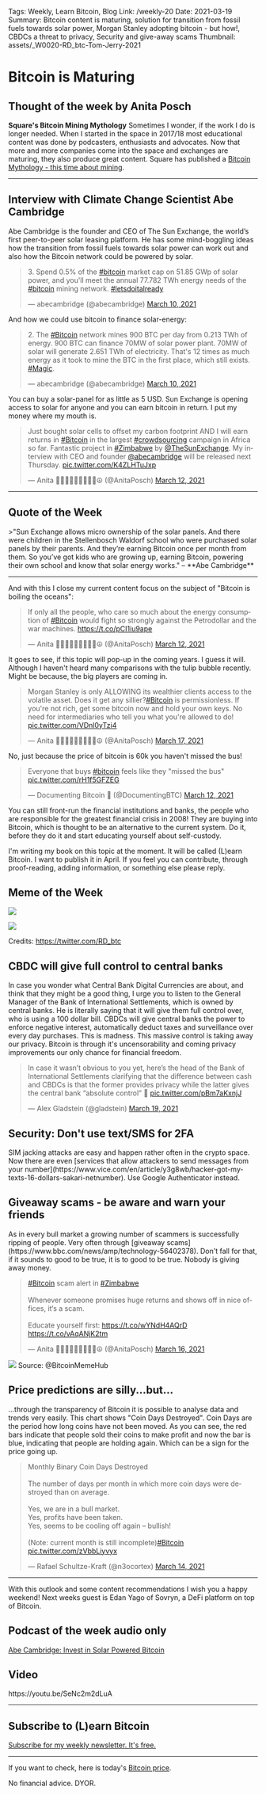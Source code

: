 Tags: Weekly, Learn Bitcoin, Blog
Link: /weekly-20
Date: 2021-03-19
Summary: Bitcoin content is maturing, solution for transition from fossil fuels towards solar power, Morgan Stanley adopting bitcoin - but how!, CBDCs a threat to privacy, Security and give-away scams
Thumbnail: assets/_W0020-RD_btc-Tom-Jerry-2021

# Bitcoin is Maturing

<h2>Thought of the week by Anita Posch</h2>

<strong>Square's Bitcoin Mining Mythology</strong>
Sometimes I wonder, if the work I do is longer needed. When I started in the space in 2017/18 most educational content was done by podcasters, enthusiasts and advocates. Now that more and more companies come into the space and exchanges are maturing, they also produce great content. Square has published a [Bitcoin Mythology - this time about mining](https://bitcoinmythology.org/).

<hr />
<h2>Interview with Climate Change Scientist Abe Cambridge</h2>
Abe Cambridge is the founder and CEO of The Sun Exchange, the world’s first peer-to-peer solar leasing platform. He has some mind-boggling ideas how the transition from fossil fuels towards solar power can work out and also how the Bitcoin network could be powered by solar.
<blockquote class="twitter-tweet"><p lang="en" dir="ltr">3. Spend 0.5% of the <a href="https://twitter.com/hashtag/bitcoin?src=hash&amp;ref_src=twsrc%5Etfw">#bitcoin</a> market cap on 51.85 GWp of solar power, and you&#39;ll meet the annual 77.782 TWh energy needs of the <a href="https://twitter.com/hashtag/bitcoin?src=hash&amp;ref_src=twsrc%5Etfw">#bitcoin</a> mining network. <a href="https://twitter.com/hashtag/letsdoitalready?src=hash&amp;ref_src=twsrc%5Etfw">#letsdoitalready</a></p>&mdash; abecambridge (@abecambridge) <a href="https://twitter.com/abecambridge/status/1369662577626734593?ref_src=twsrc%5Etfw">March 10, 2021</a></blockquote> <script async src="https://platform.twitter.com/widgets.js" charset="utf-8"></script>

And how we could use bitcoin to finance solar-energy:
<blockquote class="twitter-tweet"><p lang="en" dir="ltr">2. The <a href="https://twitter.com/hashtag/Bitcoin?src=hash&amp;ref_src=twsrc%5Etfw">#Bitcoin</a> network mines 900 BTC per day from 0.213 TWh of energy. 900 BTC can finance 70MW of solar power plant. 70MW of solar will generate 2.651 TWh of electricity. That&#39;s 12 times as much energy as it took to mine the BTC in the first place, which still exists. <a href="https://twitter.com/hashtag/Magic?src=hash&amp;ref_src=twsrc%5Etfw">#Magic</a>.</p>&mdash; abecambridge (@abecambridge) <a href="https://twitter.com/abecambridge/status/1369661255498297344?ref_src=twsrc%5Etfw">March 10, 2021</a></blockquote> <script async src="https://platform.twitter.com/widgets.js" charset="utf-8"></script>

You can buy a solar-panel for as little as 5 USD. Sun Exchange is opening access to solar for anyone and you can earn bitcoin in return. I put my money where my mouth is.
<blockquote class="twitter-tweet"><p lang="en" dir="ltr">Just bought solar cells to offset my carbon footprint AND I will earn returns in <a href="https://twitter.com/hashtag/Bitcoin?src=hash&amp;ref_src=twsrc%5Etfw">#Bitcoin</a> in the largest <a href="https://twitter.com/hashtag/crowdsourcing?src=hash&amp;ref_src=twsrc%5Etfw">#crowdsourcing</a> campaign in Africa so far. Fantastic project in <a href="https://twitter.com/hashtag/Zimbabwe?src=hash&amp;ref_src=twsrc%5Etfw">#Zimbabwe</a> by <a href="https://twitter.com/TheSunExchange?ref_src=twsrc%5Etfw">@TheSunExchange</a>. My interview with CEO and founder <a href="https://twitter.com/abecambridge?ref_src=twsrc%5Etfw">@abecambridge</a> will be released next Thursday. <a href="https://t.co/K4ZLHTuJxp">pic.twitter.com/K4ZLHTuJxp</a></p>&mdash; Anita ✊🏼🔑🏳️‍🌈🏊🏻🚴‍♂️☮️ (@AnitaPosch) <a href="https://twitter.com/AnitaPosch/status/1370343885050896396?ref_src=twsrc%5Etfw">March 12, 2021</a></blockquote> <script async src="https://platform.twitter.com/widgets.js" charset="utf-8"></script>

<hr />

<h2>Quote of the Week</h2>
>"Sun Exchange allows micro ownership of the solar panels. And there were children in the Stellenbosch Waldorf school who were purchased solar panels by their parents. And they’re earning Bitcoin once per month from them. So you’ve got kids who are growing up, earning Bitcoin, powering their own school and know that solar energy works." – **Abe Cambridge**

<hr />

And with this I close my current content focus on the subject of "Bitcoin is boiling the oceans":
<blockquote class="twitter-tweet"><p lang="en" dir="ltr">If only all the people, who care so much about the energy consumption of <a href="https://twitter.com/hashtag/Bitcoin?src=hash&amp;ref_src=twsrc%5Etfw">#Bitcoin</a> would fight so strongly against the Petrodollar and the war machines. <a href="https://t.co/pCI1iu9ape">https://t.co/pCI1iu9ape</a></p>&mdash; Anita ✊🏼🔑🏳️‍🌈🏊🏻🚴‍♂️☮️ (@AnitaPosch) <a href="https://twitter.com/AnitaPosch/status/1370394143307014154?ref_src=twsrc%5Etfw">March 12, 2021</a></blockquote> <script async src="https://platform.twitter.com/widgets.js" charset="utf-8"></script>

It goes to see, if this topic will pop-up in the coming years. I guess it will. Although I haven't heard many comparisons with the tulip bubble recently. Might be because, the big players are coming in.

<blockquote class="twitter-tweet"><p lang="en" dir="ltr">Morgan Stanley is only ALLOWING its wealthier clients access to the volatile asset. Does it get any sillier?<a href="https://twitter.com/hashtag/Bitcoin?src=hash&amp;ref_src=twsrc%5Etfw">#Bitcoin</a> is permissionless. If you&#39;re not rich, get some bitcoin now and hold your own keys. No need for intermediaries who tell you what you&#39;re allowed to do! <a href="https://t.co/VDnl0yTzi4">pic.twitter.com/VDnl0yTzi4</a></p>&mdash; Anita ✊🏼🔑🏳️‍🌈🏊🏻🚴‍♂️☮️ (@AnitaPosch) <a href="https://twitter.com/AnitaPosch/status/1372284758936403968?ref_src=twsrc%5Etfw">March 17, 2021</a></blockquote> <script async src="https://platform.twitter.com/widgets.js" charset="utf-8"></script>

No, just because the price of bitcoin is 60k you haven't missed the bus!
<blockquote class="twitter-tweet"><p lang="en" dir="ltr">Everyone that buys <a href="https://twitter.com/hashtag/bitcoin?src=hash&amp;ref_src=twsrc%5Etfw">#bitcoin</a> feels like they &quot;missed the bus&quot; <a href="https://t.co/rH1f5GFZEG">pic.twitter.com/rH1f5GFZEG</a></p>&mdash; Documenting Bitcoin 📄 (@DocumentingBTC) <a href="https://twitter.com/DocumentingBTC/status/1370367759381639181?ref_src=twsrc%5Etfw">March 12, 2021</a></blockquote> <script async src="https://platform.twitter.com/widgets.js" charset="utf-8"></script>

You can still front-run the financial institutions and banks, the people who are responsible for the greatest financial crisis in 2008! They are buying into Bitcoin, which is thought to be an alternative to the current system. Do it, before they do it and start educating yourself about self-custody. 

I'm writing my book on this topic at the moment. It will be called (L)earn Bitcoin. I want to publish it in April. If you feel you can contribute, through proof-reading, adding information, or something else please reply.

<h2>Meme of the Week</h2>

![](../assets/_W0020-RD_btc-Tom-Jerry.png)

![](../assets/_W0020-RD_btc-Tom-Jerry-2021.png)

Credits: https://twitter.com/RD_btc

<h2>CBDC will give full control to central banks</h2>
In case you wonder what Central Bank Digital Currencies are about, and think that they might be a good thing, I urge you to listen to the General Manager of the Bank of International Settlements, which is owned by central banks. He is literally saying that it will give them full control over, who is using a 100 dollar bill. 
CBDCs will give central banks the power to enforce negative interest, automatically deduct taxes and surveillance over every day purchases. This is madness. This massive control is taking away our privacy. Bitcoin is through it's uncensorability and coming privacy improvements our only chance for financial freedom.

<blockquote class="twitter-tweet"><p lang="en" dir="ltr">In case it wasn’t obvious to you yet, here’s the head of the Bank of International Settlements clarifying that the difference between cash and CBDCs is that the former provides privacy while the latter gives the central bank “absolute control” 🥶 <a href="https://t.co/pBm7aKxnjJ">pic.twitter.com/pBm7aKxnjJ</a></p>&mdash; Alex Gladstein (@gladstein) <a href="https://twitter.com/gladstein/status/1372795740620083201?ref_src=twsrc%5Etfw">March 19, 2021</a></blockquote> <script async src="https://platform.twitter.com/widgets.js" charset="utf-8"></script>

<h2>Security: Don't use text/SMS for 2FA</h2>
SIM jacking attacks are easy and happen rather often in the crypto space. Now there are even [services that allow attackers to send messages from your number](https://www.vice.com/en/article/y3g8wb/hacker-got-my-texts-16-dollars-sakari-netnumber). Use Google Authenticator instead.


<h2>Giveaway scams - be aware and warn your friends</h2>
As in every bull market a growing number of scammers is successfully ripping of people. Very often through [giveaway scams](https://www.bbc.com/news/amp/technology-56402378). Don't fall for that, if it sounds to good to be true, it is to good to be true. Nobody is giving away money. 

<blockquote class="twitter-tweet"><p lang="en" dir="ltr"><a href="https://twitter.com/hashtag/Bitcoin?src=hash&amp;ref_src=twsrc%5Etfw">#Bitcoin</a> scam alert in <a href="https://twitter.com/hashtag/Zimbabwe?src=hash&amp;ref_src=twsrc%5Etfw">#Zimbabwe</a> <br><br>Whenever someone promises huge returns and shows off in nice offices, it‘s a scam. <br><br>Educate yourself first: <a href="https://t.co/wYNdH4AQrD">https://t.co/wYNdH4AQrD</a> <a href="https://t.co/vAqANjK2tm">https://t.co/vAqANjK2tm</a></p>&mdash; Anita ✊🏼🔑🏳️‍🌈🏊🏻🚴‍♂️☮️ (@AnitaPosch) <a href="https://twitter.com/AnitaPosch/status/1371725515548196867?ref_src=twsrc%5Etfw">March 16, 2021</a></blockquote> <script async src="https://platform.twitter.com/widgets.js" charset="utf-8"></script>

![](../assets/_W0020-Whale-Alert-give-away-victims-2021.png)
Source: @BitcoinMemeHub
</div>

<h2>Price predictions are silly...but...</h2>
...through the transparency of Bitcoin it is possible to analyse data and trends very easily. This chart shows "Coin Days Destroyed". Coin Days are the period how long coins have not been moved. As you can see, the red bars indicate that people sold their coins to make profit and now the bar is blue, indicating that people are holding again. Which can be a sign for the price going up.

<blockquote class="twitter-tweet"><p lang="en" dir="ltr">Monthly Binary Coin Days Destroyed<br><br>The number of days per month in which more coin days were destroyed than on average.<br><br>Yes, we are in a bull market.<br>Yes, profits have been taken.<br>Yes, seems to be cooling off again – bullish!<br><br>(Note: current month is still incomplete)<a href="https://twitter.com/hashtag/Bitcoin?src=hash&amp;ref_src=twsrc%5Etfw">#Bitcoin</a> <a href="https://t.co/zVbbLiyvyx">pic.twitter.com/zVbbLiyvyx</a></p>&mdash; Rafael Schultze-Kraft (@n3ocortex) <a href="https://twitter.com/n3ocortex/status/1371137332171116552?ref_src=twsrc%5Etfw">March 14, 2021</a></blockquote> <script async src="https://platform.twitter.com/widgets.js" charset="utf-8"></script>

<hr />

With this outlook and some content recommendations I wish you a happy weekend!
Next weeks guest is Edan Yago of Sovryn, a DeFi platform on top of Bitcoin.

<h2>Podcast of the week audio only</h2>
<a href="https://bitcoinundco.com/en/abe-cambridge/" target="_blank" rel="noopener noreferrer">Abe Cambridge: Invest in Solar Powered Bitcoin</a> 
<h2>Video</h2>
https://youtu.be/SeNc2m2dLuA

---
## Subscribe to (L)earn Bitcoin

[Subscribe for my weekly newsletter. It's free.](https://anita.link/weekly)

---

If you want to check, here is today's [Bitcoin price](https://www.coingecko.com/en/coins/bitcoin).

No financial advice. DYOR.